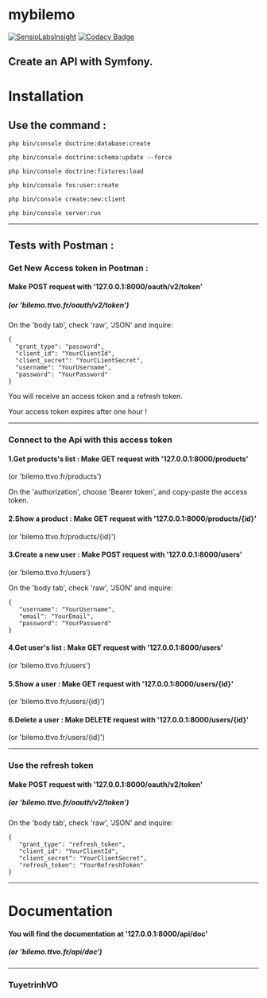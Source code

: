 # mybilemo

[![SensioLabsInsight](https://insight.sensiolabs.com/projects/ae8e4c58-c05d-46ea-9d00-8fe10a116d7e/small.png)](https://insight.sensiolabs.com/projects/ae8e4c58-c05d-46ea-9d00-8fe10a116d7e)
[![Codacy Badge](https://api.codacy.com/project/badge/Grade/c4a56ec3b4884c91bbf43b97e164fea5)](https://www.codacy.com/app/tuyetrinhvo/mybilemo?utm_source=github.com&amp;utm_medium=referral&amp;utm_content=tuyetrinhvo/mybilemo&amp;utm_campaign=Badge_Grade)

## Create an API with Symfony.


# Installation

## Use the command :

    php bin/console doctrine:database:create

    php bin/console doctrine:schema:update --force

    php bin/console doctrine:fixtures:load

    php bin/console fos:user:create

    php bin/console create:new:client

    php bin/console server:run


-------------------

## Tests with Postman :

### Get New Access token in Postman :

####  Make POST request with '127.0.0.1:8000/oauth/v2/token' 
##### (or 'bilemo.ttvo.fr/oauth/v2/token')

On the 'body tab', check 'raw', 'JSON' and inquire:

    {
      "grant_type": "password",
      "client_id": "YourClientId",
      "client_secret": "YourCLientSecret",
      "username": "YourUsername",
      "password": "YourPassword"
    }

You will receive an access token and a refresh token.

Your access token expires after one hour !

--------------

### Connect to the Api with this access token

#### 1.Get products's list : Make GET request with '127.0.0.1:8000/products'
(or 'bilemo.ttvo.fr/products')

On the 'authorization', choose 'Bearer token', and copy-paste the access token.

#### 2.Show a product : Make GET request with '127.0.0.1:8000/products/{id}'
(or 'bilemo.ttvo.fr/products/{id}')

#### 3.Create a new user : Make POST request with '127.0.0.1:8000/users'
(or 'bilemo.ttvo.fr/users')

On the 'body tab', check 'raw', 'JSON' and inquire:

    {
       "username": "YourUsername",
       "email": "YourEmail",
       "password": "YourPassword"
    }

#### 4.Get user's list : Make GET request with '127.0.0.1:8000/users'
(or 'bilemo.ttvo.fr/users')

#### 5.Show a user : Make GET request with '127.0.0.1:8000/users/{id}'
(or 'bilemo.ttvo.fr/users/{id}')

#### 6.Delete a user : Make DELETE request with '127.0.0.1:8000/users/{id}'
(or 'bilemo.ttvo.fr/users/{id}')

---------------

### Use the refresh token

#### Make POST request with '127.0.0.1:8000/oauth/v2/token'
##### (or 'bilemo.ttvo.fr/oauth/v2/token')

On the 'body tab', check 'raw', 'JSON' and inquire:

    {
       "grant_type": "refresh_token",
       "client_id": "YourClientId",
       "client_secret": "YourClientSecret",
       "refresh_token": "YourRefreshToken"
    }

--------------

# Documentation

#### You will find the documentation at '127.0.0.1:8000/api/doc'
##### (or 'bilemo.ttvo.fr/api/doc')

--------------

### TuyetrinhVO
